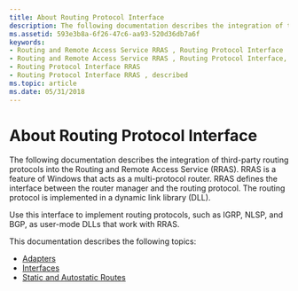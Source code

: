```yaml
---
title: About Routing Protocol Interface
description: The following documentation describes the integration of third-party routing protocols into the Routing and Remote Access Service (RRAS).
ms.assetid: 593e3b8a-6f26-47c6-aa93-520d36db7a6f
keywords:
- Routing and Remote Access Service RRAS , Routing Protocol Interface
- Routing and Remote Access Service RRAS , Routing Protocol Interface, described
- Routing Protocol Interface RRAS
- Routing Protocol Interface RRAS , described
ms.topic: article
ms.date: 05/31/2018
---
```


# About Routing Protocol Interface

The following documentation describes the integration of third-party routing protocols into the Routing and Remote Access Service (RRAS). RRAS is a feature of Windows that acts as a multi-protocol router. RRAS defines the interface between the router manager and the routing protocol. The routing protocol is implemented in a dynamic link library (DLL).

Use this interface to implement routing protocols, such as IGRP, NLSP, and BGP, as user-mode DLLs that work with RRAS.

This documentation describes the following topics:

-   [Adapters](adapters.md)
-   [Interfaces](interfaces.md)
-   [Static and Autostatic Routes](static-and-autostatic-routes.md)

 

 




